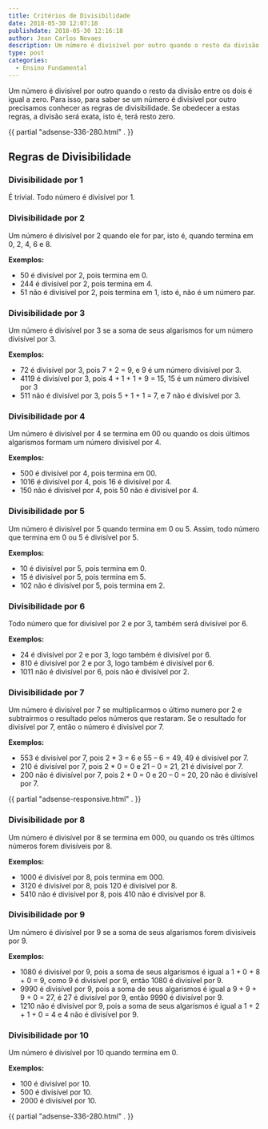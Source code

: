 ```yaml
---
title: Critérios de Divisibilidade
date: 2018-05-30 12:07:18
publishdate: 2018-05-30 12:16:18
author: Jean Carlos Novaes
description: Um número é divisível por outro quando o resto da divisão entre os dois é igual a zero. Para isso, para saber se um número é divisível por outro precisamos conhecer as regras de divisibilidade. Se obedecer a estas regras, a divisão será exata, isto é, terá resto zero.
type: post
categories:
  - Ensino Fundamental
---
```


Um número é divisível por outro quando o resto da divisão entre os dois é igual a zero. Para isso, para saber se um número é divisível por outro precisamos conhecer as regras de divisibilidade. Se obedecer a estas regras, a divisão será exata, isto é, terá resto zero.

{{ partial "adsense-336-280.html" . }}

## Regras de Divisibilidade

### Divisibilidade por 1

É trivial. Todo número é divisível por 1.

### Divisibilidade por 2

Um número é divisível por 2 quando ele for par, isto é, quando termina em 0, 2, 4, 6 e 8.

**Exemplos:**

* 50 é divisível por 2, pois termina em 0.
* 244 é divisível por 2, pois termina em 4.
* 51 não é divisível por 2, pois termina em 1, isto é, não é um número par.

### Divisibilidade por 3

Um número é divisível por 3 se a soma de seus algarismos for um número divisível por 3.

**Exemplos:**

* 72 é divisível por 3, pois 7 + 2 = 9, e 9 é um número divisível por 3.
* 4119 é divisível por 3, pois 4 + 1 + 1 + 9 = 15, 15 é um número divisível por 3
* 511 não é divisível por 3, pois 5 + 1 + 1 = 7, e 7 não é divisível por 3.

### Divisibilidade por 4

Um número é divisível por 4 se termina em 00 ou quando os dois últimos algarismos formam um número divisível por 4.

**Exemplos:**

* 500 é divisível por 4, pois termina em 00.
* 1016 é divisível por 4, pois 16 é divisível por 4.
* 150 não é divisível por 4, pois 50 não é divisível por 4.

### Divisibilidade por 5

Um número é divisível por 5 quando termina em 0 ou 5. Assim, todo número que termina em 0 ou 5 é divisível por 5.

**Exemplos:**

* 10 é divisível por 5, pois termina em 0.
* 15 é divisível por 5, pois termina em 5.
* 102 não é divisível por 5, pois termina em 2.

### Divisibilidade por 6

Todo número que for divisível por 2 e por 3, também será divisível por 6.

**Exemplos:**

* 24 é divisível por 2 e por 3, logo também é divisível por 6.
* 810 é divisível por 2 e por 3, logo também é divisível por 6.
* 1011 não é divisível por 6, pois não é divisível por 2.

### Divisibilidade por 7

Um número é divisível por 7 se multiplicarmos o último numero por 2 e subtrairmos o resultado pelos números que restaram. Se o resultado for divisível por 7, então o número é divisível por 7.

**Exemplos:**

* 553 é divisível por 7, pois 2 * 3 = 6 e 55 – 6 = 49, 49 é divisível por 7.
* 210 é divisível por 7, pois 2 * 0 = 0 e 21 – 0 = 21, 21 é divisível por 7.
* 200 não é divisível por 7, pois 2 * 0 = 0 e 20 – 0 = 20, 20 não é divisível por 7.

{{ partial "adsense-responsive.html" . }}

### Divisibilidade por 8

Um número é divisível por 8 se termina em 000, ou quando os três últimos números forem divisíveis por 8.

**Exemplos:**

* 1000 é divisível por 8, pois termina em 000.
* 3120 é divisível por 8, pois 120 é divisível por 8.
* 5410 não é divisível por 8, pois 410 não é divisível por 8.

### Divisibilidade por 9

Um número é divisível por 9 se a soma de seus algarismos forem divisíveis por 9.

**Exemplos:**

* 1080 é divisível por 9, pois a soma de seus algarismos é igual a 1 + 0 + 8 + 0 = 9, como 9 é divisível por 9, então 1080 é divisível por 9.
* 9990 é divisível por 9, pois a soma de seus algarismos é igual a 9 + 9 + 9 + 0 = 27, é 27 é divisível por 9, então 9990 é divisível por 9.
* 1210 não é divisível por 9, pois a soma de seus algarismos é igual a 1 + 2 + 1 + 0 = 4 e 4 não é divisível por 9.

### Divisibilidade por 10

Um número é divisível por 10 quando termina em 0.

**Exemplos:**

* 100 é divisível por 10.
* 500 é divisível por 10.
* 2000 é divisível por 10.


{{ partial "adsense-336-280.html" . }}